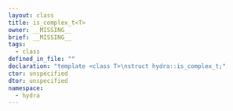```yaml
---
layout: class
title: is_complex_t<T>
owner: __MISSING__
brief: __MISSING__
tags:
  - class
defined_in_file: ""
declaration: "template <class T>\nstruct hydra::is_complex_t;"
ctor: unspecified
dtor: unspecified
namespace:
  - hydra
---
```

